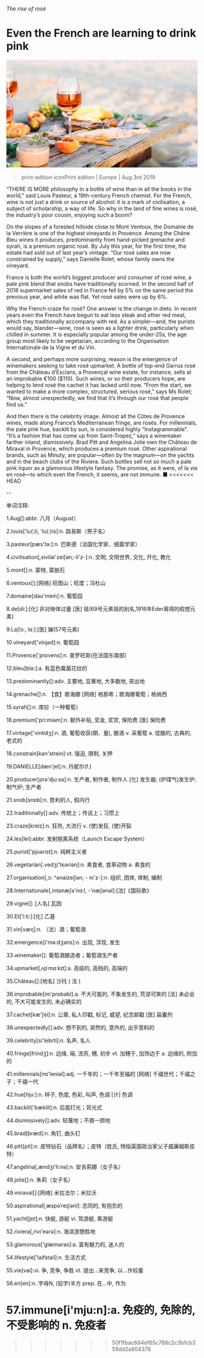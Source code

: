 ###### The rise of rosé

# Even the French are learning to drink pink 

![image](images/20190803_EUP503.jpg) 

> print-edition iconPrint edition | Europe | Aug 3rd 2019 

“THERE IS MORE philosophy in a bottle of wine than in all the books in the world,” said Louis Pasteur, a 19th-century French chemist. For the French, wine is not just a drink or source of alcohol: it is a mark of civilisation, a subject of scholarship, a way of life. So why in the land of fine wines is rosé, the industry’s poor cousin, enjoying such a boom? 

On the slopes of a forested hillside close to Mont Ventoux, the Domaine de la Verrière is one of the highest vineyards in Provence. Among the Chêne Bleu wines it produces, predominantly from hand-picked grenache and syrah, is a premium organic rosé. By July this year, for the first time, the estate had sold out of last year’s vintage. “Our rosé sales are now constrained by supply,” says Danielle Rolet, whose family owns the vineyard. 

France is both the world’s biggest producer and consumer of rosé wine, a pale pink blend that snobs have traditionally scorned. In the second half of 2018 supermarket sales of red in France fell by 5% on the same period the previous year, and white was flat. Yet rosé sales were up by 6%. 

Why the French craze for rosé? One answer is the change in diets. In recent years even the French have begun to eat less steak and other red meat, which they traditionally accompany with red. As a simpler—and, the purists would say, blander—wine, rosé is seen as a lighter drink, particularly when chilled in summer. It is especially popular among the under-25s, the age group most likely to be vegetarian, according to the Organisation Internationale de la Vigne et du Vin. 

A second, and perhaps more surprising, reason is the emergence of winemakers seeking to take rosé upmarket. A bottle of top-end Garrus rosé from the Château d’Esclans, a Provençal wine estate, for instance, sells at an improbable €100 ($110). Such wines, or so their producers hope, are helping to lend rosé the cachet it has lacked until now. “From the start, we wanted to make a more complex, structured, serious rosé,” says Ms Rolet; “Now, almost unexpectedly, we find that it’s through our rosé that people find us.” 

And then there is the celebrity image. Almost all the Côtes de Provence wines, made along France’s Mediterranean fringe, are rosés. For millennials, the pale pink hue, backlit by sun, is considered highly “Instagrammable”. “It’s a fashion that has come up from Saint-Tropez,” says a winemaker farther inland, dismissively. Brad Pitt and Angelina Jolie own the Château de Miraval in Provence, which produces a premium rosé. Other aspirational brands, such as Minuty, are popular—often by the magnum—on the yachts and in the beach clubs of the Riviera. Such bottles sell not so much a pale pink liquor as a glamorous lifestyle fantasy. The promise, as it were, of la vie en rosé—to which even the French, it seems, are not immune. ■ 
<<<<<<< HEAD

-- 

 单词注释:

1.Aug[]:abbr. 八月（August） 

2.louis['lu(:)i, 'lu(:)is]:n. 路易斯（男子名） 

3.pasteur[pæs'tә:]:n. 巴斯德（法国化学家、细菌学家） 

4.civilisation[,sivilai'zeiʃən;-li'z-]:n. 文明, 文明世界, 文化, 开化, 教化 

5.mont[]:n. 蒙特, 蒙脱石 

6.ventoux[]:[网络] 旺图山；旺度；冯杜山 

7.domaine[dәu'mein]:n. 葡萄园 

8.de[di:]:[化] 非对映体过量 [医] 铥(69号元素铥的别名,1916年Eder离得的假想元素) 

9.La[lɔ:, lɑ:]:[医] 镧(57号元素) 

10.vineyard['vinjәd]:n. 葡萄园 

11.Provence['prɒvens]:n. 普罗旺斯(在法国东南部) 

12.bleu[blә:]:a. 有蓝色霉菌花纹的 

13.predominantly[]:adv. 主要地, 显著地, 大多数地, 突出地 

14.grenache[]:n. 【食】歌海娜 [网络] 格那希；歌海娜葡萄；格纳西 

15.syrah[]:n. 席拉（一种葡萄） 

16.premium['pri:miәm]:n. 额外补贴, 奖金, 奖赏, 保险费 [医] 保险费 

17.vintage['vintidʒ]:n. 酒, 葡萄收获(期、量), 酿酒 v. 采葡萄 a. 佳酿的, 古典的, 老式的 

18.constrain[kәn'strein]:vt. 强迫, 限制, 关押 

19.DANIELLE[dæn'jel]:n. 丹妮尔(f.) 

20.producer[prә'dju:sә]:n. 生产者, 制作者, 制作人 [化] 发生器; (炉煤气)发生炉; 制气炉; 生产者 

21.snob[snɒb]:n. 势利的人, 假内行 

22.traditionally[]:adv. 传统上；传说上；习惯上 

23.craze[kreiz]:n. 狂热, 大流行 v. (使)发狂, (使)开裂 

24.les[lei]:abbr. 发射脱离系统（Launch Escape System） 

25.purist['pjuәrist]:n. 纯粹主义者 

26.vegetarian[.vedʒi'tєәriәn]:n. 素食者, 食草动物 a. 素食的 

27.organisation[,ɔ: ^әnaizeiʃən; - ni'z-]:n. 组织, 团体, 体制, 编制 

28.Internationale[,intәnæʃә'nɑ:l, -'næʃәnәl]:[法]《国际歌》 

29.vigne[]: [人名] 瓦因 

30.Et['i:ti:]:[化] 乙基 

31.vin[væŋ]:n. （法）酒；葡萄酒 

32.emergence[i'mә:dʒәns]:n. 出现, 浮现, 发生 

33.winemaker[]: 葡萄酒酿造者；葡萄酒生产者 

34.upmarket[ˌʌpˈmɑ:kɪt]:a. 高级的, 高档的, 高端的 

35.Château[]:[地名] 沙托 ( 法 ) 

36.improbable[im'prɒbәbl]:a. 不大可能的, 不象发生的, 荒谬可笑的 [法] 未必会的, 不大可能发生的, 未必确实的 

37.cachet[kæ'ʃei]:n. 公章, 私人印戳, 标记, 威望, 纪念邮戳 [医] 扁囊剂 

38.unexpectedly[]:adv. 想不到的, 突然的, 意外的, 出乎意料的 

39.celebrity[si'lebrti]:n. 名声, 名人 

40.fringe[frindʒ]:n. 边缘, 端, 流苏, 穗, 初步 vt. 加穗于, 加饰边于 a. 边缘的, 附加的 

41.millennials[mɪ'leniəl]:adj. 一千年的；一千年至福的 [网络] 千禧世代；千禧之子；千禧一代 

42.hue[hju:]:n. 样子, 色度, 色彩, 叫声, 色调 [计] 色调 

43.backlit['bæklit]:n. 后面打光；背光式 

44.dismissively[]:adv. 轻蔑地；不屑一顾地 

45.brad[bræd]:n. 角钉, 曲头钉 

46.pitt[pit]:n. 皮特钻石（品牌名）；皮特（姓氏, 特指英国政治家父子威廉姆斯皮特） 

47.angelina[,ændʒi'li:nә]:n. 安吉莉娜（女子名） 

48.jolie[]:n. 朱莉（女子名） 

49.miraval[]:[网络] 米拉法尔；米拉沃 

50.aspirational[ˌæspəˈreɪʃənl]: 志同的, 有抱负的 

51.yacht[jɒt]:n. 快艇, 游艇 vi. 驾游艇, 乘游艇 

52.riviera[,rivi'eәrә]:n. 海滨游憩胜地 

53.glamorous['glæmәrәs]:a. 富有魅力的, 迷人的 

54.lifestyle['laifstail]:n. 生活方式 

55.vie[vai]:vi. 争, 竞争, 争胜 vt. 提出...来竞争, 以...作较量 

56.en[en]:n. 字母N, (铅字)半方 prep. 在...中, 作为 

57.immune[i'mju:n]:a. 免疫的, 免除的, 不受影响的 n. 免疫者 
=======
>>>>>>> 50f1fbac684ef65c788c2c3b1cb359dd2a904378

